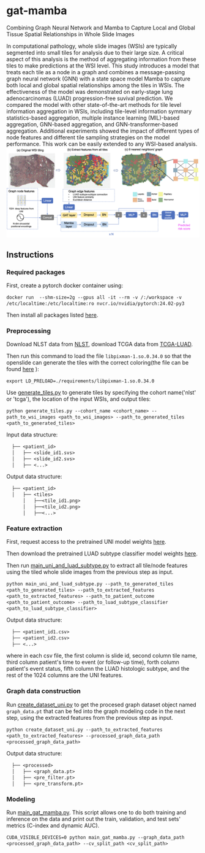 # gat-mamba
Combining Graph Neural Network and Mamba to Capture Local and Global Tissue Spatial Relationships in Whole Slide Images

In computational pathology, whole slide images (WSIs) are typically segmented into small tiles for analysis due to their large size. A critical aspect of this analysis is the method of aggregating information from these tiles to make predictions at the WSI level. This study introduces a model that treats each tile as a node in a graph and combines a message-passing graph neural network (GNN) with a state space model Mamba to capture both local and global spatial relationships among the tiles in WSIs. The effectiveness of the model was demonstrated on  early-stage lung adenocarcinomas (LUAD) progression-free suvival prediction. We  compared the model with other state-of-the-art methods for tile level information aggregation in WSIs, including tile-level information symmary statistics-based aggregation, multiple instance learning (MIL)-based aggregation, GNN-based aggregation, and GNN-transformer-based aggregation. Additional experiments showed the impact of different types of node features and different tile sampling strategies on the model performance. This work can be easily extended to any WSI-based analysis.
![overview](overview.png)

## Instructions 
### Required packages
First, create a pytorch docker container using:
```
docker run  --shm-size=2g --gpus all -it --rm -v /:/workspace -v /etc/localtime:/etc/localtime:ro nvcr.io/nvidia/pytorch:24.02-py3
```
Then install all packages listed [here](./requirements/pip_commands.txt).

### Preprocessing
Download NLST data from [NLST](https://wiki.cancerimagingarchive.net/display/NLST/NLST+Pathology), download TCGA data from [TCGA-LUAD](https://portal.gdc.cancer.gov/projects/TCGA-LUAD).

Then run this command to load the file `libpixman-1.so.0.34.0` so that the openslide can generate the tiles with the correct coloring(the file can be found [here](./requirements/libpixman-1.so.0.34.0) ):
```
export LD_PRELOAD=./requirements/libpixman-1.so.0.34.0
```

Use [generate_tiles.py](./preprocessing/generate_tiles.py) to generate tiles by specifying the cohort name('nlst' or 'tcga'), the location of the input WSIs, and output tiles:
```
python generate_tiles.py --cohort_name <cohort_name> --path_to_wsi_images <path_to_wsi_images> --path_to_generated_tiles <path_to_generated_tiles>
```
Input data structure:
```
  ├── <patient_id>                   
  │   ├── <slide_id1.svs>  
  │   ├── <slide_id2.svs>   
  │   ├── <...>    
```
Output data structure:
```
  ├── <patient_id>                   
  │   ├── <tiles>
      │   ├──<tile_id1.png>
      │   ├──<tile_id2.png>
      │   ├──<...>

```
### Feature extraction
First, request access to the pretrained UNI model weights [here](https://huggingface.co/mahmoodlab/UNI). 

Then download the pretrained LUAD subtype classifier model weights [here](https://github.com/rina-ding/ssl_luad_classification/tree/main/modeling/downstream_ensemble/model_weights). 

Then run [main_uni_and_luad_subtype.py](./feature_extraction/main_uni_and_luad_subtype.py) to extract all tile/node features using the tiled whole slide images from the previous step as input. 
```
python main_uni_and_luad_subtype.py --path_to_generated_tiles <path_to_generated_tiles> --path_to_extracted_features <path_to_extracted_features> --path_to_patient_outcome <path_to_patient_outcome> --path_to_luad_subtype_classifier <path_to_luad_subtype_classifier>
```

Output data structure:
```
  ├── <patient_id1.csv>                   
  ├── <patient_id2.csv> 
  ├── <...> 
```
where in each csv file, the first column is slide id, second column tile name, third column patient's time to event (or follow-up time), forth column patient's event status, fifth column the LUAD histologic subtype, and the rest of the 1024 columns are the UNI features.

### Graph data construction
Run [create_dataset_uni.py](./modeling/create_dataset_uni.py) to get the procesed graph dataset object named `graph_data.pt` that can be fed into the graph modeling code in the next step, using the extracted features from the previous step as input. 
```
python create_dataset_uni.py --path_to_extracted_features <path_to_extracted_features> --processed_graph_data_path <processed_graph_data_path>
```

Output data structure:
```
  ├── <processed>                   
  │   ├── <graph_data.pt>
  │   ├── <pre_filter.pt> 
  │   ├── <pre_transform.pt> 

```
### Modeling
Run [main_gat_mamba.py](./modeling/main_gat_mamba.py). This script allows one to do both training and inference on the data and print out the train, validation, and test sets' metrics (C-index and dynamic AUC). 
```
CUDA_VISIBLE_DEVICES=0 python main_gat_mamba.py --graph_data_path <processed_graph_data_path> --cv_split_path <cv_split_path>
```